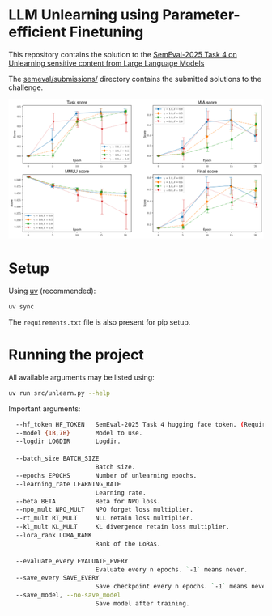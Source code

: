# LLM Unlearning using Parameter-efficient Finetuning

This repository contains the solution to the [SemEval-2025 Task 4 on Unlearning sensitive content from Large Language Models](https://llmunlearningsemeval2025.github.io)

The [semeval/submissions/](semeval/submissions/) directory contains the submitted solutions to the challenge. 

![Results](jupyter/figs/7b_scores.jpg)

# Setup

Using [uv](https://docs.astral.sh/uv/) (recommended):
```bash
uv sync
```

The `requirements.txt` file is also present for pip setup.

# Running the project
All available arguments may be listed using:
```bash
uv run src/unlearn.py --help
```

Important arguments:
```bash
  --hf_token HF_TOKEN   SemEval-2025 Task 4 hugging face token. (Required)
  --model {1B,7B}       Model to use.
  --logdir LOGDIR       Logdir.

  --batch_size BATCH_SIZE
                        Batch size.
  --epochs EPOCHS       Number of unlearning epochs.
  --learning_rate LEARNING_RATE
                        Learning rate.
  --beta BETA           Beta for NPO loss.
  --npo_mult NPO_MULT   NPO forget loss multiplier.
  --rt_mult RT_MULT     NLL retain loss multiplier.
  --kl_mult KL_MULT     KL divergence retain loss multiplier.
  --lora_rank LORA_RANK
                        Rank of the LoRAs.
  
  --evaluate_every EVALUATE_EVERY
                        Evaluate every n epochs. `-1` means never.
  --save_every SAVE_EVERY
                        Save checkpoint every n epochs. `-1` means never.
  --save_model, --no-save_model
                        Save model after training.
```
